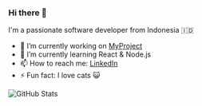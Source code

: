 ### Hi there 👋

I'm a passionate software developer from Indonesia 🇮🇩

- 🔭 I’m currently working on [MyProject](https://github.com/username/MyProject)
- 🌱 I’m currently learning React & Node.js
- 📫 How to reach me: [LinkedIn](https://linkedin.com/in/namamu)
- ⚡ Fun fact: I love cats 😺

![GitHub Stats](https://github-readme-stats.vercel.app/api?username=username&show_icons=true)
